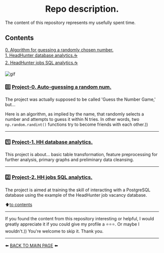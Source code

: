 <h1><center>Repo description.<center></h1>

The content of this repository represents my usefully spent time.

## Contents  
[0. Algorithm for guessing a randomly chosen number.](#0️⃣-project-0-auto-guessing-a-random-num)  
[1. HeadHunter database analytics.☕](#1️⃣-project-1-hh-database-analytics)  
[2. HeadHunter jobs SQL analytics.☕](#2️⃣-project-2-hh-jobs-sql-analytics)  

![gif](https://media.tenor.com/Zuq032763-cAAAAC/loading.gif)

### 0️⃣ [Project-0. Auto-guessing a random num.](https://github.com/Akialema/PROJECTS.EDU/tree/main/0.Project-0%3AGame_Guess_number_auto)

The project was actually supposed to be called 'Guess the Number Game,' but...

Here is an algorithm, as implied by the name, that randomly selects a number and attempts to guess it within N tries. In other words, two `np.random.randint()` functions try to become friends with each other.))

---

### 1️⃣ [Project-1. HH database analytics.](https://github.com/Akialema/PROJECTS.EDU/tree/main/1.Project-1%3AHeadHunter_database_analytics)

This project is about... basic table transformation, feature preprocessing for further analysis, primary graphs and preliminary data cleansing.

---

### 2️⃣ [Project-2. HH jobs SQL analytics.](https://github.com/Akialema/PROJECTS.EDU/tree/main/2.Project-2%3AHH_sql_jobs_analytics)

The project is aimed at training the skill of interacting with a PostgreSQL database using the example of the HeadHunter job vacancy database.

:arrow_up:[to contents](#contents)

---

If you found the content from this repository interesting or helpful, I would greatly appreciate it if you could give my profile a ⭐️⭐️⭐️. Or maybe I wouldn't.)) You're welcome to skip it. Thank you.

---

⬅️ [BACK TO MAIN PAGE](https://github.com/Akialema) ⬅️